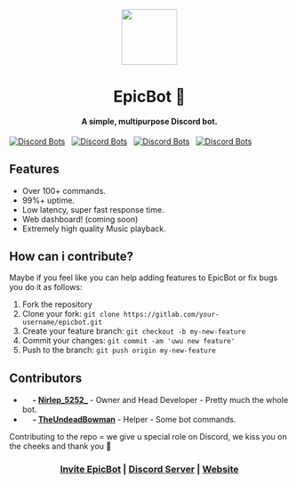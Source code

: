 <h2 align="center">
  <img src="https://cdn.discordapp.com/attachments/749996055369875459/808166922415636550/logo.png" height='100px' width='100px'>
</h2>

<h1 align="center">EpicBot 🏅</h1>
<h4 align="center">A simple, multipurpose Discord bot.</h4>

[![Discord Bots](https://top.gg/api/widget/status/751100444188737617.svg)](https://top.gg/bot/751100444188737617) &nbsp; [![Discord Bots](https://top.gg/api/widget/servers/751100444188737617.svg)](https://top.gg/bot/751100444188737617) &nbsp; [![Discord Bots](https://top.gg/api/widget/upvotes/751100444188737617.svg)](https://top.gg/bot/751100444188737617) &nbsp; [![Discord Bots](https://top.gg/api/widget/owner/751100444188737617.svg)](https://top.gg/bot/751100444188737617)

<h2>Features</h2>
<ul>
  <li>Over 100+ commands.</li>
  <li>99%+ uptime.</li>
  <li>Low latency, super fast response time.</li>
  <li>Web dashboard! (coming soon)</li>
  <li>Extremely high quality Music playback.</li>
</ul>

<h2>How can i contribute?</h2>
<p>Maybe if you feel like you can help adding features to EpicBot or fix bugs you do it as follows:</p>
<ol>
  <li>Fork the repository</li>
  <li>Clone your fork: <code>git clone https://gitlab.com/your-username/epicbot.git</code></li>
  <li>Create your feature branch: <code>git checkout -b my-new-feature</code></li>
  <li>Commit your changes: <code>git commit -am 'uwu new feature'</code></li>
  <li>Push to the branch: <code>git push origin my-new-feature</code></li>
</ol>

<h2>Contributors</h2>
<ul>
  <li><b><img src="https://cdn.discordapp.com/emojis/802082546875498499.png?v=1" height="15px"> - <a href="https://github.com/Nirlep5252">Nirlep_5252_</a></b> - Owner and Head Developer - Pretty much the whole bot.</li>
  <li><b><img src="https://cdn.discordapp.com/emojis/802082858696048660.png?v=1" height="15px"> - <a href="https://github.com/TheUndeadBowman">TheUndeadBowman</a></b> - Helper - Some bot commands.</li>
</ul>
<p>Contributing to the repo = we give u special role on Discord, we kiss you on the cheeks and thank you 💖</p>

<h3 align="center"><a href="https://discord.com/oauth2/authorize?client_id=751100444188737617&scope=bot&permissions=2146958847">Invite EpicBot</a> | <a href="https://discord.gg/Zj7h8Fp">Discord Server</a> | <a href="https://epicbot.gq">Website</a></h3>
